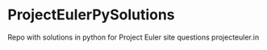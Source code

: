 ProjectEulerPySolutions
=======================

Repo with solutions in python for Project Euler site questions projecteuler.in
